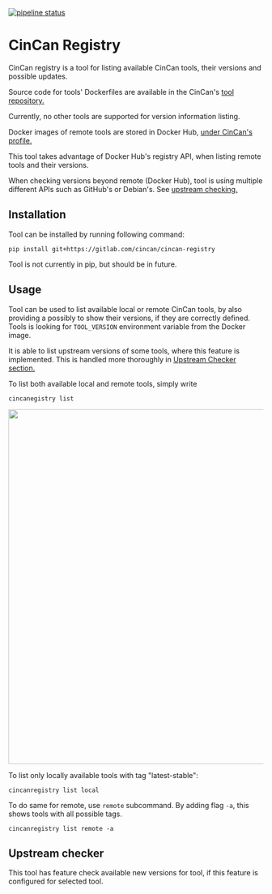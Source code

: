 [![pipeline status](https://gitlab.com/CinCan/cincan-registry/badges/master/pipeline.svg)](https://gitlab.com/CinCan/cincan-registry/commits/master)

# CinCan Registry

CinCan registry is  a tool for listing available CinCan tools, their versions and possible updates. 

Source code for tools' Dockerfiles are available in the CinCan's [tool repository.](https://gitlab.com/CinCan/tools)

Currently, no other tools are supported for version information listing.

Docker images of remote tools are stored in Docker Hub, [under CinCan's profile.](https://hub.docker.com/u/cincan)

This tool takes advantage of Docker Hub's registry API, when listing remote tools and their versions.

When checking versions beyond remote (Docker Hub), tool is using multiple different APIs such as GitHub's or Debian's. See [upstream checking.](#upstream-checker)

## Installation

Tool can be installed by running following command:

`pip install git+https://gitlab.com/cincan/cincan-registry`

Tool is not currently in pip, but should be in future.

## Usage

Tool can be used to list available local or remote CinCan tools, by also providing a possibly to show their versions, if they are correctly defined.
Tools is looking for `TOOL_VERSION` environment variable from the Docker image.

It is able to list upstream versions of some tools, where this feature is implemented. This is handled more thoroughly in [Upstream Checker section.](#upstream-checker)


To list both available local and remote tools, simply write
```
cincanegistry list

```
<img src="img/cincanreg_list.svg"  width="900" height="700">


To list only locally available tools with tag "latest-stable":
```
cincanregistry list local
```

To do same for remote, use `remote` subcommand. By adding flag `-a`, this shows tools with all possible tags.
```
cincanregistry list remote -a 
```



## Upstream checker

This tool has feature check available new versions for tool, if this feature is configured for selected tool.


